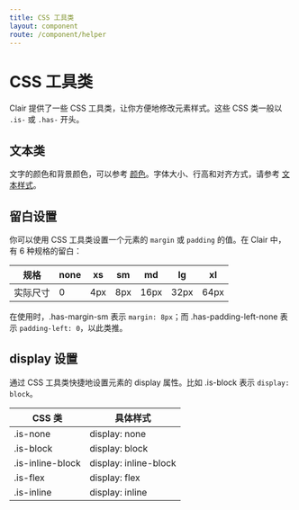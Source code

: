 ```yaml
---
title: CSS 工具类
layout: component
route: /component/helper
---
```


# CSS 工具类

Clair 提供了一些 CSS 工具类，让你方便地修改元素样式。这些 CSS 类一般以 `.is-` 或 `.has-` 开头。

## 文本类

文字的颜色和背景颜色，可以参考 [颜色](/component/color)。字体大小、行高和对齐方式，请参考 [文本样式](/component/typography)。

## 留白设置

你可以使用 CSS 工具类设置一个元素的 `margin` 或 `padding` 的值。在 Clair 中，有 6 种规格的留白：

| 规格     | none | xs  | sm  | md   | lg   | xl   |
|----------|------|-----|-----|------|------|------|
| 实际尺寸 | 0    | 4px | 8px | 16px | 32px | 64px |

在使用时，.has-margin-sm 表示 `margin: 8px`；而 .has-padding-left-none 表示 `padding-left: 0`，以此类推。

## display 设置

通过 CSS 工具类快捷地设置元素的 display 属性。比如 .is-block 表示 `display: block`。

| CSS 类  | 具体样式 |
|----------|------|
| .is-none  | display: none |
| .is-block  | display: block |
| .is-inline-block  | display: inline-block |
| .is-flex  | display: flex |
| .is-inline  | display: inline |
